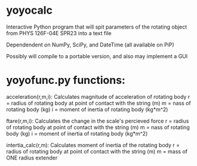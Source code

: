 # yoyocalc
Interactive Python program that will spit parameters of the rotating object from PHYS 126F-04E SPR23 into a text file

Dependendent on NumPy, SciPy, and DateTime (all available on PiP)

Possibly will compile to a portable version, and also may implement a GUI

# yoyofunc.py functions:

acceleration(r,m,i): Calculates magnitude of acceleration of rotating body
r = radius of rotating body at point of contact with the string (m)
m = nass of rotating body (kg)
i = moment of inertia of rotating body (kg*m^2)

ftare(r,m,i): Calculates the change in the scale's percieved force
r = radius of rotating body at point of contact with the string (m)
m = nass of rotating body (kg)
i = moment of inertia of rotating body (kg*m^2)

intertia_calc(r,m): Calculates moment of inertia of the rotating body
r = radius of rotating body at point of contact with the string (m)
m = mass of ONE radius extender
